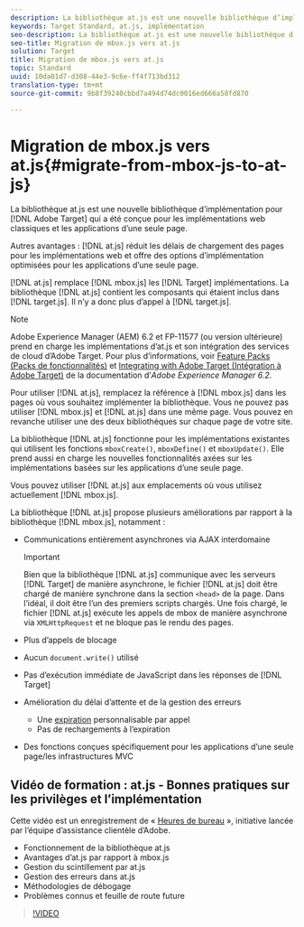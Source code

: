 ```yaml
---
description: La bibliothèque at.js est une nouvelle bibliothèque d’implémentation pour Adobe Target qui a été conçue pour les implémentations web classiques et les applications d’une seule page.
keywords: Target Standard, at.js, implémentation
seo-description: La bibliothèque at.js est une nouvelle bibliothèque d’implémentation pour Adobe Target qui a été conçue pour les implémentations web classiques et les applications d’une seule page.
seo-title: Migration de mbox.js vers at.js
solution: Target
title: Migration de mbox.js vers at.js
topic: Standard
uuid: 10da01d7-d308-44e3-9c6e-ff4f713bd312
translation-type: tm+mt
source-git-commit: 9b8f39240cbbd7a494d74dc0016ed666a58fd870

---
```



# Migration de mbox.js vers at.js{#migrate-from-mbox-js-to-at-js}

La bibliothèque at.js est une nouvelle bibliothèque d’implémentation pour [!DNL Adobe Target] qui a été conçue pour les implémentations web classiques et les applications d’une seule page.

Autres avantages : [!DNL at.js] réduit les délais de chargement des pages pour les implémentations web et offre des options d’implémentation optimisées pour les applications d’une seule page.

[!DNL at.js] remplace [!DNL mbox.js] les [!DNL Target] implémentations. La bibliothèque [!DNL at.js] contient les composants qui étaient inclus dans [!DNL target.js]. Il n’y a donc plus d’appel à [!DNL target.js].

>[!NOTE]
>
>Adobe Experience Manager (AEM) 6.2 et FP-11577 (ou version ultérieure) prend en charge les implémentations d’at.js et son intégration des services de cloud d’Adobe Target. Pour plus d’informations, voir [Feature Packs (Packs de fonctionnalités)](https://docs.adobe.com/docs/en/aem/6-2/release-notes/feature-packs.html) et [Integrating with Adobe Target (Intégration à Adobe Target)](https://docs.adobe.com/docs/en/aem/6-2/administer/integration/marketing-cloud/target.html) de la documentation d’*Adobe Experience Manager 6.2*.

Pour utiliser [!DNL at.js], remplacez la référence à [!DNL mbox.js] dans les pages où vous souhaitez implémenter la bibliothèque. Vous ne pouvez pas utiliser [!DNL mbox.js] et [!DNL at.js] dans une même page. Vous pouvez en revanche utiliser une des deux bibliothèques sur chaque page de votre site.

La bibliothèque [!DNL at.js] fonctionne pour les implémentations existantes qui utilisent les fonctions `mboxCreate()`, `mboxDefine()` et `mboxUpdate()`. Elle prend aussi en charge les nouvelles fonctionnalités axées sur les implémentations basées sur les applications d’une seule page.

Vous pouvez utiliser [!DNL at.js] aux emplacements où vous utilisez actuellement [!DNL mbox.js].

La bibliothèque [!DNL at.js] propose plusieurs améliorations par rapport à la bibliothèque [!DNL mbox.js], notamment :

* Communications entièrement asynchrones via AJAX interdomaine

   >[!IMPORTANT]
   >
   >Bien que la bibliothèque [!DNL at.js] communique avec les serveurs [!DNL Target] de manière asynchrone, le fichier [!DNL at.js] doit être chargé de manière synchrone dans la section `<head>` de la page. Dans l’idéal, il doit être l’un des premiers scripts chargés. Une fois chargé, le fichier [!DNL at.js] exécute les appels de mbox de manière asynchrone via `XMLHttpRequest` et ne bloque pas le rendu des pages.

* Plus d’appels de blocage
* Aucun `document.write()` utilisé
* Pas d’exécution immédiate de JavaScript dans les réponses de [!DNL Target]
* Amélioration du délai d’attente et de la gestion des erreurs

   * Une [expiration](/help/c-implementing-target/c-implementing-target-for-client-side-web/targetgobalsettings.md) personnalisable par appel
   * Pas de rechargements à l’expiration

* Des fonctions conçues spécifiquement pour les applications d’une seule page/les infrastructures MVC

## Vidéo de formation : at.js - Bonnes pratiques sur les privilèges et l’implémentation

Cette vidéo est un enregistrement de « [Heures de bureau](../../../../cmp-resources-and-contact-information.md#concept_58EA30379D3B48C4848BA2A8C464A5B7) », initiative lancée par l’équipe d’assistance clientèle d’Adobe.

* Fonctionnement de la bibliothèque at.js
* Avantages d’at.js par rapport à mbox.js
* Gestion du scintillement par at.js
* Gestion des erreurs dans at.js
* Méthodologies de débogage
* Problèmes connus et feuille de route future

>[!VIDEO](https://video.tv.adobe.com/v/22223/)
